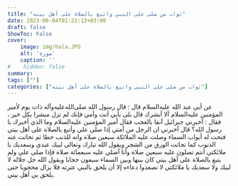 ```yaml
---
title: "ثواب من صلى على النبي واتبع بالصلاة على أهل بيته"
date: 2023-06-04T01:21:13+03:00
draft: false
ShowToc: False
cover:
    image: img/hala.JPG
    alt: 'صورة'
    caption: ''
#    hidden: false
summary: 
tags: [""]
categories: ["ثواب من صلى على النبي واتبع بالصلاة على أهل بيته"]
---
```

عن أبي عبد الله عليه‌السلام قال : قال
رسول الله صلى‌الله‌عليه‌وآله ذات يوم لأمير المؤمنين عليه‌السلام ألا أبشرك قال بلى بأبي أنت
وأمي فإنك لم تزل مبشرا بكل خير ، فقال : أخبرني جبرائيل آنفا بالعجب
فقال أمير المؤمنين عليه‌السلام وما الذي أخبرك يا رسول الله؟ قال أخبرني ان
الرجل من أمتي إذا صلى علي وأتبع بالصلاة على أهل بيتي فتحت له أبواب
السماء وصلت عليه الملائكة سبعين صلاة وانه للذنب حطا ثم تحاتت
عنه الذنوب كما تحاتت الورق من الشجر ويقول الله تبارك وتعالى لبيك
عبدي وسعديك يا ملائكتي أنتم تصلون عليه سبعين صلاة وأنا أصلي عليه
سبعمائة صلاة فإذا صلى علي ولم يتبع بالصلاة على أهل بيتي كان بينها
وبين السماء سبعون حجابا ويقول الله جل جلاله لا لبيك ولا سعديك
يا ملائكتي لا تصعدوا دعاءه إلا أن يلحق بالنبي عترته فلا يزال محجوبا
حتى يلحق بي أهل بيتي.

